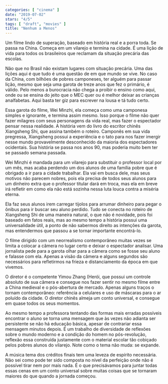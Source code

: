 ```yaml
---
categories: [ "cinema" ]
date: "2019-07-02"
stars: "4/5"
tags: [ "draft", "movies" ]
title: "Nenhum a Menos"
---
```

Um filme lindo de superação, baseado em história real e a porra
toda. Se passa na China. Começa em um vilarejo e termina na cidade. É
uma lição de vida para todos os brasileiros que reclamam da situação
precária das escolas.

Não que no Brasil não existam lugares com situação precária. Uma
das lições aqui é que tudo é uma questão de em que mundo se vive. No
caso da China, com bilhões de pobres camponeses, ter alguém para passar
lição, mesmo que seja uma garota de treze anos que fez o primário, é
válido. Pelo menos a burocracia não chega a proibir o ensino como aqui,
onde ou se ensina do jeito que o MEC quer ou é melhor deixar as crianças
analfabetas. Aqui basta ter giz para escrever na lousa e tá tudo certo.

Essa garota do filme, Wei Minzhi, ela começa como uma camponesa simples
e ignorante, e termina assim mesmo. Isso porque o filme não quer fazer
milagres com seus personagens da vida real, mas fazer o espectador pensar
nessa realidade. A história vem do livro do escritor chinês Xiangsheng
Shi, que assina também o roteiro. Camponês em sua vida pregressa,
Xiangsheng possui a experiência e o tato para nos fazer imergir
nesse mundo provavelmente desconhecido da maioria dos espectadores
ocidentais. Sua história se passa nos anos 90, mas poderia muito bem
ter se passado semana passada.

Wei Minzhi é mandada para um vilarejo para substituir o professor local
por um mês, mas acaba perdendo um dos alunos de uma família pobre
que é obrigado a ir para a cidade trabalhar. Ela vai em busca dele,
mas seus motivos não parecem nobres, pois ela precisa de todos seus
alunos para um dinheiro extra que o professor titular dará em troca,
mas ela em breve irá refletir em como ela não está sozinha nessa luta
louca contra a miséria eterna.

Ela faz seus alunos irem carregar tijolos para arrumar dinheiro para pegar
o ônibus para ir buscar seu aluno perdido. Tudo se conecta no roteiro
de Xiangsheng Shi de uma maneira natural, o que não é novidade, pois
foi baseado em fatos reais, mas ao mesmo tempo a história possui uma
universalidade útil, a ponto de não sabermos direito as intenções da
garota, mas entendermos que passou a se tornar importante encontrá-lo.

O filme dirigido com um neorrealismo contemporâneo muitas vezes se limita
a colocar a câmera no lugar certo e deixar o espectador analisar. Uma
jornalista pede para a garota olhar para a câmera como se fosse seu
aluno e falasse com ela. Apenas a visão da câmera e alguns segundos
são necessários para refletirmos na frieza e distanciamento da época
em que vivemos.

O diretor é o competente Yimou Zhang (Herói, que possui um controle
absoluto de sua câmera e consegue nos fazer sentir no mesmo filme entre
a China medieval e o pós-abertura de mercado. Apenas alguns traços o
tornam contemporâneo: referência a celulares e uso de máscaras para
o ar poluído da cidade. O diretor chinês almeja um conto universal,
e consegue em quase todos os seus momentos.

Ao mesmo tempo a professora tentando das formas mais erradas possíveis
encontrar o aluno se torna uma mensagem que às vezes não adianta ser
persistente se não há educação básica, apesar de contrariar essa
mensagem minutos depois. É um trabalho de diversidade de reflexões sobre
o mundo moderno e a condição do homem no pós-revolução, reflexão
essa construída justamente com o material escolar tão cobiçado pelos
pobres alunos do vilarejo. Note como o tema não muda: se expande.

A música tema dos créditos finais tem uma leveza de espírito
necessária. Não sei como pode ter sido composta no nível da perfeição
onde não é possível tirar nem por mais nada. É o que precisávamos
para juntar todas essas cenas em um conto universal sobre muitas coisas
que se tornaram maiores do que quando a jornada começou.
